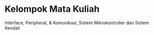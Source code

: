 # Kelompok Mata Kuliah 
Interface, Peripheral, & Komunikasi, Sistem Mikrokontroller dan Sistem Kendali
